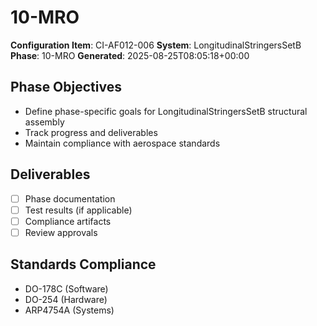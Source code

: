 # 10-MRO

**Configuration Item**: CI-AF012-006
**System**: LongitudinalStringersSetB
**Phase**: 10-MRO
**Generated**: 2025-08-25T08:05:18+00:00

## Phase Objectives
- Define phase-specific goals for LongitudinalStringersSetB structural assembly
- Track progress and deliverables
- Maintain compliance with aerospace standards

## Deliverables
- [ ] Phase documentation
- [ ] Test results (if applicable)
- [ ] Compliance artifacts
- [ ] Review approvals

## Standards Compliance
- DO-178C (Software)
- DO-254 (Hardware)
- ARP4754A (Systems)


